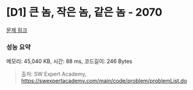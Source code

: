 # [D1] 큰 놈, 작은 놈, 같은 놈 - 2070 

[문제 링크](https://swexpertacademy.com/main/code/problem/problemDetail.do?contestProbId=AV5QQ6qqA40DFAUq) 

### 성능 요약

메모리: 45,040 KB, 시간: 88 ms, 코드길이: 246 Bytes



> 출처: SW Expert Academy, https://swexpertacademy.com/main/code/problem/problemList.do
